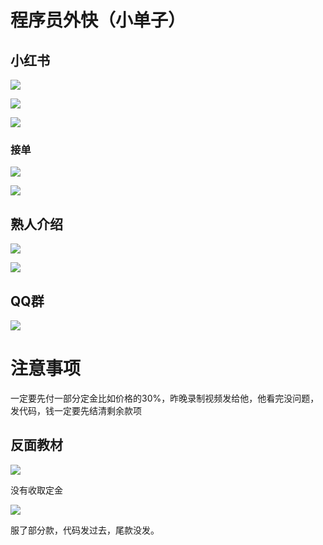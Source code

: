 
# 程序员外快（小单子）

## 小红书

![](img/img.png)

![](img/img_1.png)

![](img/img_5.png)


### 接单

![](img/img_3.png)

![](img/img_4.png)

## 熟人介绍 

![](img/img_6.png)

![](img/img_7.png)

## QQ群

![](img/img_9.png)


# 注意事项

一定要先付一部分定金比如价格的30%，昨晚录制视频发给他，他看完没问题，发代码，钱一定要先结清剩余款项 

## 反面教材



![](img/微信图片_20230620134843.png)

没有收取定金

![](img/微信图片_20230620134852.png)

服了部分款，代码发过去，尾款没发。
